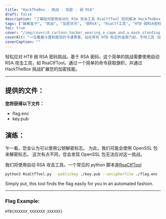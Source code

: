 ```yaml
---
title: "HackTheBox - 挑战 - 加密 - 弱 RSA"
draft: false
description: "了解如何使用自动化 RSA 攻击工具 RsaCtfTool 轻松解决 HackTheBox 弱 RSA 加密挑战。"
tags: ["破解盒子", "挑战", "加密货币", "弱RSA", "RsaCtf工具", "HTB 弱RSA密码", "轻松挑战", "RSA密码", "flag.enc", "key.pub", "OpenSSL 包", "自动 RSA 攻击工具", "蟒蛇脚本", "RsaCtf工具", "蟒蛇3", "公钥", "解密文件", "标志示例"]
toc: true
cover: "/img/cover/A_cartoon_hacker_wearing_a_cape_and_a_mask_standing.png"
coverAlt: "一位戴着斗篷和面具的卡通黑客，站在带有 HTB 标志的金库门前，手持工具（如扳手或螺丝刀），背景为绿色，象征成功，上方对话泡泡中有旗帜他们的头。"
coverCaption: ""
---
```

 轻松应对 HTB 弱 RSA 密码挑战。基于 RSA 密码，这个简单的挑战需要使用自动 RSA 攻击工具，如 RsaCtfTool。通过一个简单的命令获取旗帜，并通过 HackTheBox 挑战扩展您的加密技能。

______

## 提供的文件：

**您将获得以下文件：**
- flag.enc
- key.pub

## 演练：

乍一看，您会认为可以使用公钥解密标志。
为此，我们可能会使用 OpenSSL 包来解密标志。
这次有点不同，您会发现 OpenSSL 包无法应对这一挑战。

我们将使用自动 RSA 攻击工具。一个常见的 python 脚本是[RsaCtfTool](https://github.com/Ganapati/RsaCtfTool)

```bash
python3 RsaCtfTool.py --publickey ./key.pub --uncipherfile ./flag.enc 
```
  
Simply put, this tool finds the flag easily for you in an automated fashion.

______

### Flag Example:
```
HTB{XXXXXX_XXXXXXX_XXXXXX}
```
